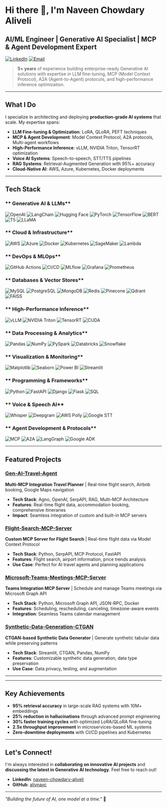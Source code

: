 # Hi there 👋, I'm Naveen Chowdary Aliveli

## AI/ML Engineer | Generative AI Specialist | MCP & Agent Development Expert

[![LinkedIn](https://img.shields.io/badge/LinkedIn-0077B5?style=for-the-badge&logo=linkedin&logoColor=white)](https://linkedin.com/in/naveen-chowdary-aliveli)
[![Email](https://img.shields.io/badge/Email-D14836?style=for-the-badge&logo=gmail&logoColor=white)](mailto:anavinchowdary@gmail.com)


> **5+ years** of experience building enterprise-ready Generative AI solutions with expertise in LLM fine-tuning, MCP (Model Context Protocol), A2A (Agent-to-Agent) protocols, and high-performance inference optimization.

---

## What I Do

I specialize in architecting and deploying **production-grade AI systems** that scale. My expertise spans:

- **LLM Fine-tuning & Optimization**: LoRA, QLoRA, PEFT techniques
- **MCP & Agent Development**: Model Context Protocol, A2A protocols, Multi-agent workflows
- **High-Performance Inference**: vLLM, NVIDIA Triton, TensorRT optimization
- **Voice AI Systems**: Speech-to-speech, STT/TTS pipelines
- **RAG Systems**: Retrieval-Augmented Generation with 95%+ accuracy
- **Cloud-Native AI**: AWS, Azure, Kubernetes, Docker deployments

---

##  Tech Stack

### ** Generative AI & LLMs**
![OpenAI](https://img.shields.io/badge/OpenAI-412991?style=for-the-badge&logo=openai&logoColor=white)
![LangChain](https://img.shields.io/badge/LangChain-00FF00?style=for-the-badge&logo=langchain&logoColor=black)
![Hugging Face](https://img.shields.io/badge/Hugging%20Face-FF6B6B?style=for-the-badge&logo=huggingface&logoColor=white)
![PyTorch](https://img.shields.io/badge/PyTorch-EE4C2C?style=for-the-badge&logo=pytorch&logoColor=white)
![TensorFlow](https://img.shields.io/badge/TensorFlow-FF6F00?style=for-the-badge&logo=tensorflow&logoColor=white)
![BERT](https://img.shields.io/badge/BERT-FF6B35?style=for-the-badge&logo=google&logoColor=white)
![T5](https://img.shields.io/badge/T5-4285F4?style=for-the-badge&logo=google&logoColor=white)
![LLaMA](https://img.shields.io/badge/LLaMA-FF6B6B?style=for-the-badge&logo=meta&logoColor=white)

### ** Cloud & Infrastructure**
![AWS](https://img.shields.io/badge/AWS-232F3E?style=for-the-badge&logo=amazon-aws&logoColor=white)
![Azure](https://img.shields.io/badge/Azure-0078D4?style=for-the-badge&logo=microsoft-azure&logoColor=white)
![Docker](https://img.shields.io/badge/Docker-2496ED?style=for-the-badge&logo=docker&logoColor=white)
![Kubernetes](https://img.shields.io/badge/Kubernetes-326CE5?style=for-the-badge&logo=kubernetes&logoColor=white)
![SageMaker](https://img.shields.io/badge/SageMaker-FF9900?style=for-the-badge&logo=amazon-aws&logoColor=white)
![Lambda](https://img.shields.io/badge/Lambda-FF9900?style=for-the-badge&logo=amazon-aws&logoColor=white)

### ** DevOps & MLOps**
![GitHub Actions](https://img.shields.io/badge/GitHub%20Actions-2088FF?style=for-the-badge&logo=github-actions&logoColor=white)
![CI/CD](https://img.shields.io/badge/CI/CD-2496ED?style=for-the-badge&logo=docker&logoColor=white)
![MLflow](https://img.shields.io/badge/MLflow-019733?style=for-the-badge&logo=mlflow&logoColor=white)
![Grafana](https://img.shields.io/badge/Grafana-F46800?style=for-the-badge&logo=grafana&logoColor=white)
![Prometheus](https://img.shields.io/badge/Prometheus-E6522C?style=for-the-badge&logo=prometheus&logoColor=white)

### ** Databases & Vector Stores**
![MySQL](https://img.shields.io/badge/MySQL-4479A1?style=for-the-badge&logo=mysql&logoColor=white)
![PostgreSQL](https://img.shields.io/badge/PostgreSQL-316192?style=for-the-badge&logo=postgresql&logoColor=white)
![MongoDB](https://img.shields.io/badge/MongoDB-4EA94B?style=for-the-badge&logo=mongodb&logoColor=white)
![Redis](https://img.shields.io/badge/Redis-DC382D?style=for-the-badge&logo=redis&logoColor=white)
![Pinecone](https://img.shields.io/badge/Pinecone-5A45FF?style=for-the-badge&logo=pinecone&logoColor=white)
![Qdrant](https://img.shields.io/badge/Qdrant-FF6B6B?style=for-the-badge&logo=qdrant&logoColor=white)
![FAISS](https://img.shields.io/badge/FAISS-007ACC?style=for-the-badge&logo=facebook&logoColor=white)

### ** High-Performance Inference**
![vLLM](https://img.shields.io/badge/vLLM-FF6B6B?style=for-the-badge&logo=nvidia&logoColor=white)
![NVIDIA Triton](https://img.shields.io/badge/Triton-76B900?style=for-the-badge&logo=nvidia&logoColor=white)
![TensorRT](https://img.shields.io/badge/TensorRT-76B900?style=for-the-badge&logo=nvidia&logoColor=white)
![CUDA](https://img.shields.io/badge/CUDA-76B900?style=for-the-badge&logo=nvidia&logoColor=white)

### ** Data Processing & Analytics**
![Pandas](https://img.shields.io/badge/Pandas-150458?style=for-the-badge&logo=pandas&logoColor=white)
![NumPy](https://img.shields.io/badge/NumPy-013243?style=for-the-badge&logo=numpy&logoColor=white)
![PySpark](https://img.shields.io/badge/PySpark-E25A1C?style=for-the-badge&logo=apache-spark&logoColor=white)
![Databricks](https://img.shields.io/badge/Databricks-FF3621?style=for-the-badge&logo=databricks&logoColor=white)
![Snowflake](https://img.shields.io/badge/Snowflake-29B5E8?style=for-the-badge&logo=snowflake&logoColor=white)

### ** Visualization & Monitoring**
![Matplotlib](https://img.shields.io/badge/Matplotlib-11557C?style=for-the-badge&logo=matplotlib&logoColor=white)
![Seaborn](https://img.shields.io/badge/Seaborn-FF6B6B?style=for-the-badge&logo=seaborn&logoColor=white)
![Power BI](https://img.shields.io/badge/Power%20BI-F2C811?style=for-the-badge&logo=power-bi&logoColor=black)
![Streamlit](https://img.shields.io/badge/Streamlit-FF4B4B?style=for-the-badge&logo=streamlit&logoColor=white)

### ** Programming & Frameworks**
![Python](https://img.shields.io/badge/Python-3776AB?style=for-the-badge&logo=python&logoColor=white)
![FastAPI](https://img.shields.io/badge/FastAPI-009688?style=for-the-badge&logo=fastapi&logoColor=white)
![Django](https://img.shields.io/badge/Django-092E20?style=for-the-badge&logo=django&logoColor=white)
![Flask](https://img.shields.io/badge/Flask-000000?style=for-the-badge&logo=flask&logoColor=white)
![SQL](https://img.shields.io/badge/SQL-4479A1?style=for-the-badge&logo=mysql&logoColor=white)

### ** Voice & Speech AI**
![Whisper](https://img.shields.io/badge/Whisper-FF6B6B?style=for-the-badge&logo=openai&logoColor=white)
![Deepgram](https://img.shields.io/badge/Deepgram-00C4CC?style=for-the-badge&logo=deepgram&logoColor=white)
![AWS Polly](https://img.shields.io/badge/AWS%20Polly-FF9900?style=for-the-badge&logo=amazon-aws&logoColor=white)
![Google STT](https://img.shields.io/badge/Google%20STT-4285F4?style=for-the-badge&logo=google&logoColor=white)

### ** Agent Development & Protocols**
![MCP](https://img.shields.io/badge/MCP-FF6B6B?style=for-the-badge&logo=model-context-protocol&logoColor=white)
![A2A](https://img.shields.io/badge/A2A-4285F4?style=for-the-badge&logo=google&logoColor=white)
![LangGraph](https://img.shields.io/badge/LangGraph-00FF00?style=for-the-badge&logo=langchain&logoColor=black)
![Google ADK](https://img.shields.io/badge/Google%20ADK-4285F4?style=for-the-badge&logo=google&logoColor=white)

---

##  Featured Projects

###  [Gen-AI-Travel-Agent](https://github.com/alivnavc/Gen-AI-Travel-Agent)
**Multi-MCP Integration Travel Planner** | Real-time flight search, Airbnb booking, Google Maps navigation
- **Tech Stack**: Agno, OpenAI, SerpAPI, RAG, Multi-MCP Architecture
- **Features**: Real-time flight data, accommodation booking, comprehensive itineraries
- **Impact**: Seamless integration of custom and built-in MCP servers

###  [Flight-Search-MCP-Server](https://github.com/alivnavc/Fligh-Search-MCP-Server)
**Custom MCP Server for Flight Search** | Real-time flight data via Model Context Protocol
- **Tech Stack**: Python, SerpAPI, MCP Protocol, FastAPI
- **Features**: Flight search, airport information, price trends analysis
- **Use Case**: Perfect for AI travel agents and planning applications

###  [Microsoft-Teams-Meetings-MCP-Server](https://github.com/alivnavc/Microsoft-Teams-Meetings-MCP-Server)
**Teams Integration MCP Server** | Schedule and manage Teams meetings via Microsoft Graph API
- **Tech Stack**: Python, Microsoft Graph API, JSON-RPC, Docker
- **Features**: Scheduling, rescheduling, canceling, timezone-aware events
- **Integration**: Seamless Teams calendar management

###  [Synthetic-Data-Generation-CTGAN](https://github.com/alivnavc/Synthetic-Data-Generation-CTGAN)
**CTGAN-based Synthetic Data Generator** | Generate synthetic tabular data while preserving patterns
- **Tech Stack**: Streamlit, CTGAN, Pandas, NumPy
- **Features**: Customizable synthetic data generation, data type preservation
- **Use Case**: Data privacy, testing, and augmentation

---



---

##  Key Achievements

- **95% retrieval accuracy** in large-scale RAG systems with 10M+ embeddings
- **25% reduction in hallucinations** through advanced prompt engineering
- **30% faster training cycles** with optimized LoRA/QLoRA fine-tuning
- **2.5x throughput improvement** in microservices-based ML systems
- **Zero-downtime deployments** with CI/CD pipelines and Kubernetes

---


##  Let's Connect!

I'm always interested in **collaborating on innovative AI projects** and **discussing the latest in Generative AI technology**. Feel free to reach out!

- **LinkedIn**: [naveen-chowdary-aliveli](https://linkedin.com/in/naveen-chowdary-aliveli)
- **GitHub**: [alivnavc](https://github.com/alivnavc)

---

*"Building the future of AI, one model at a time."* 🚀 
